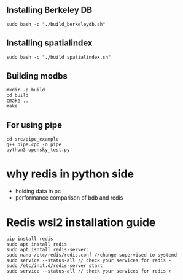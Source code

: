 ## Installing Berkeley DB

    sudo bash -c "./build_berkeleydb.sh"

## Installing spatialindex

    sudo bash -c "./build_spatialindex.sh"

## Building modbs

    mkdir -p build
    cd build
    cmake ..
    make

## For using pipe

    cd src/pipe_example
    g++ pipe.cpp -o pipe
    python3 opensky_test.py

# why redis in python side 
 * holding data in pc
 * performance comparison of bdb and redis

# Redis wsl2 installation guide
    pip install redis
    sudo apt install redis
    sudo apt isntall redis-server:
    sudo nano /etc/redis/redis.conf //change supervised to systemd 
    sudo service --status-all // check your services for redis -
    sudo /etc/init.d/redis-server start 
    sudo service --status-all // check your services for redis +


